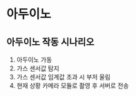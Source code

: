 # 아두이노

## 아두이노 작동 시나리오
1. 아두이노 가동
2. 가스 센서값 탐지
3. 가스 센서값 임계값 초과 시 부저 울림
4. 현재 상황 카메라 모듈로 촬영 후 서버로 전송
